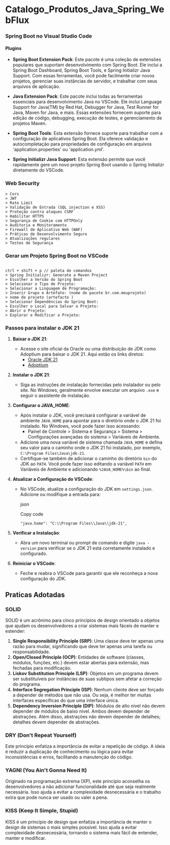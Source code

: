 # Catalogo_Produtos_Java_Spring_WebFlux

### Spring Boot no Visual Studio Code
 #### Plugins
 *   **Spring Boot Extension Pack**: Este pacote é uma coleção de extensões populares que suportam desenvolvimento com Spring Boot. Ele inclui a Spring Boot Dashboard, Spring Boot Tools, e Spring Initializr Java Support. Com essas ferramentas, você pode facilmente criar novos projetos, gerenciar suas instâncias de servidor, e trabalhar com seus arquivos de aplicação.
    
*   **Java Extension Pack**: Este pacote inclui todas as ferramentas essenciais para desenvolvimento Java no VSCode. Ele inclui Language Support for Java(TM) by Red Hat, Debugger for Java, Test Runner for Java, Maven for Java, e mais. Essas extensões fornecem suporte para edição de código, debugging, execução de testes, e gerenciamento de projetos Maven.
    
*   **Spring Boot Tools**: Esta extensão fornece suporte para trabalhar com a configuração de aplicativos Spring Boot. Ela oferece validação e autocompletação para propriedades de configuração em arquivos 'application.properties' ou 'application.yml'.
    
*   **Spring Initializr Java Support**: Esta extensão permite que você rapidamente gere um novo projeto Spring Boot usando o Spring Initializr diretamente do VSCode.



### Web Security 
```
> Cors
> JWT
> Rate Limit
> Validação de Entrada (SQL injection e XSS)
> Proteção contra ataques CSRF
> Habilitar HTTPS
> Segurança de Cookie com HTTPOnly
> Auditoria e Monitoramento
> Firewall de Aplicativo Web (WAF)
> Práticas de Desenvolvimento Seguro
> Atualizações regulares
> Testes de Segurança
```


### Gerar um Projeto Spring Boot no VSCode
```

ctrl + shift + p // paleta de comandos
> Spring Initializr: Generate a Maven Project
> Escolher a Versão do Spring Boot
> Selecionar o Tipo de Projeto:
> Selecionar a Linguagem de Programação:
> Inserir Grupo e Artefato: (nome do pacote br.com.meuprojeto)
> nome do projeto (artefacto )
> Selecionar Dependências do Spring Boot:
> Escolher o Local para Salvar o Projeto:
> Abrir o Projeto:
> Explorar e Modificar o Projeto:

```
### Passos para instalar o JDK 21

1.  **Baixar o JDK 21**:
    
    *   Acesse o site oficial da Oracle ou uma distribuição de JDK como Adoptium para baixar o JDK 21. Aqui estão os links diretos:
        *   [Oracle JDK 21](https://www.oracle.com/java/technologies/javase/jdk21-archive-downloads.html)
        *   [Adoptium](https://adoptium.net/)
2.  **Instalar o JDK 21**:
    
    *   Siga as instruções de instalação fornecidas pelo instalador ou pelo site. No Windows, geralmente envolve executar um arquivo `.exe` e seguir o assistente de instalação.
3.  **Configurar o JAVA\_HOME**:
    
    *   Após instalar o JDK, você precisará configurar a variável de ambiente `JAVA_HOME` para apontar para o diretório onde o JDK 21 foi instalado. No Windows, você pode fazer isso acessando:
        *   Painel de Controle > Sistema e Segurança > Sistema > Configurações avançadas do sistema > Variáveis de Ambiente.
    *   Adicione uma nova variável de sistema chamada `JAVA_HOME` e defina seu valor para o caminho onde o JDK 21 foi instalado, por exemplo, `C:\Program Files\Java\jdk-21`.
    *   Certifique-se também de adicionar o caminho do diretório `bin` do JDK ao `PATH`. Você pode fazer isso editando a variável `PATH` em Variáveis de Ambiente e adicionando `%JAVA_HOME%\bin` ao final.
4.  **Atualizar a Configuração do VSCode**:
    
    *   No VSCode, atualize a configuração do JDK em `settings.json`. Adicione ou modifique a entrada para:
        
        json
        
        Copy code
        
        `"java.home": "C:\\Program Files\\Java\\jdk-21",`
        
5.  **Verificar a Instalação**:
    
    *   Abra um novo terminal ou prompt de comando e digite `java -version` para verificar se o JDK 21 está corretamente instalado e configurado.
6.  **Reiniciar o VSCode**:
    
    *   Feche e reabra o VSCode para garantir que ele reconheça a nova configuração do JDK.



  ## Praticas Adotadas

  ### SOLID

SOLID é um acrônimo para cinco princípios de design orientado a objetos que ajudam os desenvolvedores a criar sistemas mais fáceis de manter e estender:

1.  **Single Responsibility Principle (SRP)**: Uma classe deve ter apenas uma razão para mudar, significando que deve ter apenas uma tarefa ou responsabilidade.
2.  **Open/Closed Principle (OCP)**: Entidades de software (classes, módulos, funções, etc.) devem estar abertas para extensão, mas fechadas para modificação.
3.  **Liskov Substitution Principle (LSP)**: Objetos em um programa devem ser substituíveis por instâncias de suas subtipos sem afetar a correção do programa.
4.  **Interface Segregation Principle (ISP)**: Nenhum cliente deve ser forçado a depender de métodos que não usa. Ou seja, é melhor ter muitas interfaces específicas do que uma interface única.
5.  **Dependency Inversion Principle (DIP)**: Módulos de alto nível não devem depender de módulos de baixo nível. Ambos devem depender de abstrações. Além disso, abstrações não devem depender de detalhes; detalhes devem depender de abstrações.

### DRY (Don't Repeat Yourself)

Este princípio enfatiza a importância de evitar a repetição de código. A ideia é reduzir a duplicação de conhecimento ou lógica para evitar inconsistências e erros, facilitando a manutenção do código.

### YAGNI (You Ain't Gonna Need It)

Originado na programação extrema (XP), este princípio aconselha os desenvolvedores a não adicionar funcionalidade até que seja realmente necessária. Isso ajuda a evitar a complexidade desnecessária e o trabalho extra que pode nunca ser usado ou valer a pena.

### KISS (Keep It Simple, Stupid)

KISS é um princípio de design que enfatiza a importância de manter o design de sistemas o mais simples possível. Isso ajuda a evitar complexidade desnecessária, tornando o sistema mais fácil de entender, manter e modificar.














